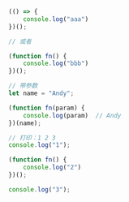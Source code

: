 ```javascript
(() => {
	console.log("aaa")
})();

// 或者

(function fn() {
	console.log("bbb")
})();
```

```javascript
// 带参数
let name = "Andy";

(function fn(param) {
	console.log(param)	// Andy
})(name);
```

```javascript
// 打印：1 2 3
console.log("1");

(function fn() {
	console.log("2")
})();

console.log("3");
```